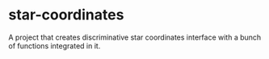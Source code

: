 # star-coordinates
A project that creates discriminative star coordinates interface with a bunch of functions integrated in it.
